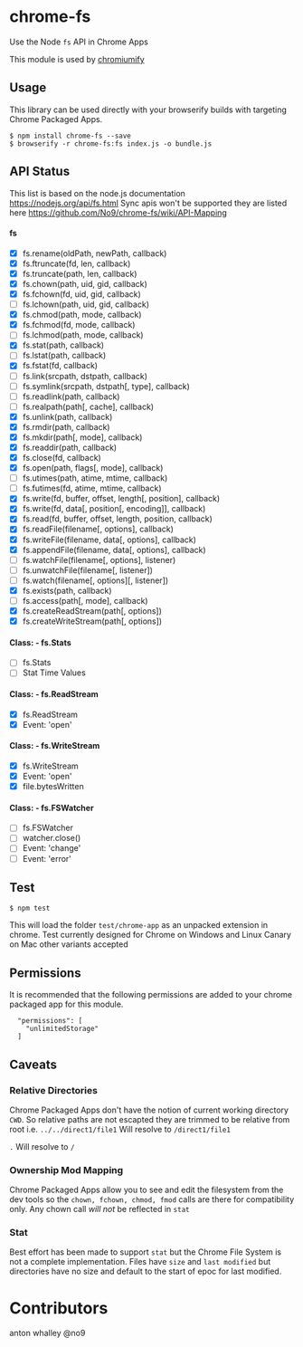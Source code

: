 # chrome-fs
Use the Node `fs` API in Chrome Apps

This module is used by [chromiumify](https://github.com/chromiumify)

## Usage 

This library can be used directly with your browserify builds with targeting Chrome Packaged Apps. 

```
$ npm install chrome-fs --save
$ browserify -r chrome-fs:fs index.js -o bundle.js
```

## API Status 

This list is based on the node.js documentation https://nodejs.org/api/fs.html 
Sync apis won't be supported they are listed here https://github.com/No9/chrome-fs/wiki/API-Mapping 

#### fs
- [x] fs.rename(oldPath, newPath, callback)
- [x] fs.ftruncate(fd, len, callback)
- [x] fs.truncate(path, len, callback)
- [x] fs.chown(path, uid, gid, callback)
- [x] fs.fchown(fd, uid, gid, callback)
- [ ] fs.lchown(path, uid, gid, callback)
- [x] fs.chmod(path, mode, callback)
- [x] fs.fchmod(fd, mode, callback)
- [ ] fs.lchmod(path, mode, callback)
- [X] fs.stat(path, callback)
- [ ] fs.lstat(path, callback)
- [x] fs.fstat(fd, callback)
- [ ] fs.link(srcpath, dstpath, callback)
- [ ] fs.symlink(srcpath, dstpath[, type], callback)
- [ ] fs.readlink(path, callback)
- [ ] fs.realpath(path[, cache], callback)
- [x] fs.unlink(path, callback)
- [x] fs.rmdir(path, callback)
- [x] fs.mkdir(path[, mode], callback)
- [x] fs.readdir(path, callback)
- [x] fs.close(fd, callback)
- [x] fs.open(path, flags[, mode], callback)
- [ ] fs.utimes(path, atime, mtime, callback)
- [ ] fs.futimes(fd, atime, mtime, callback)
- [x] fs.write(fd, buffer, offset, length[, position], callback)
- [x] fs.write(fd, data[, position[, encoding]], callback)
- [x] fs.read(fd, buffer, offset, length, position, callback)
- [x] fs.readFile(filename[, options], callback)
- [x] fs.writeFile(filename, data[, options], callback)
- [x] fs.appendFile(filename, data[, options], callback)
- [ ] fs.watchFile(filename[, options], listener)
- [ ] fs.unwatchFile(filename[, listener])
- [ ] fs.watch(filename[, options][, listener])
- [x] fs.exists(path, callback)
- [ ] fs.access(path[, mode], callback)
- [x] fs.createReadStream(path[, options])
- [x] fs.createWriteStream(path[, options])

#### Class: - fs.Stats 
- [ ] fs.Stats
- [ ] Stat Time Values

#### Class: - fs.ReadStream 
- [x] fs.ReadStream
- [x] Event: 'open'

#### Class: - fs.WriteStream 
- [x] fs.WriteStream
- [x] Event: 'open'
- [x] file.bytesWritten

#### Class: - fs.FSWatcher 
- [ ] fs.FSWatcher
- [ ] watcher.close()
- [ ] Event: 'change'
- [ ] Event: 'error'

## Test 

```
$ npm test
```

This will load the folder `test/chrome-app` as an unpacked extension in chrome.
Test currently designed for Chrome on Windows and Linux Canary on Mac other variants accepted

## Permissions 

It is recommended that the following permissions are added to your chrome packaged app for this module.

```
  "permissions": [
    "unlimitedStorage"
  ]
```

## Caveats 

### Relative Directories

Chrome Packaged Apps don't have the notion of current working directory ```CWD```.
So relative paths are not escapted they are trimmed to be relative from root 
i.e. 
`../../direct1/file1` Will resolve to `/direct1/file1`

`.` Will resolve to `/`

### Ownership Mod Mapping

Chrome Packaged Apps allow you to see and edit the filesystem from the dev tools so the `chown, fchown, chmod, fmod` calls are there for compatibility only.
Any chown call *will not* be reflected in `stat` 

### Stat 

Best effort has been made to support `stat` but the Chrome File System is not a complete implementation.
Files have `size` and `last modified` but directories have no size and default to the start of epoc for last modified. 

# Contributors 

anton whalley @no9 